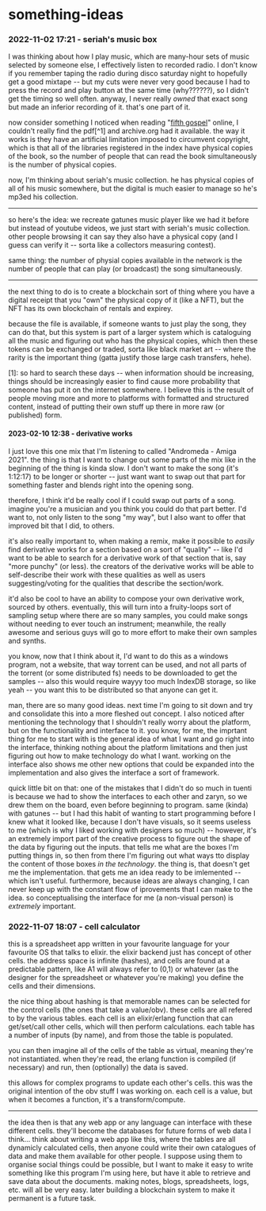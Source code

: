 # something-ideas

### 2022-11-02 17:21 - seriah's music box

I was thinking about how I play music, which are many-hour sets of music selected by someone else, I effectively listen to recorded radio. I don't know if you remember taping the radio during disco saturday night to hopefully get a good mixtape -- but my cuts were never very good because I had to press the record and play button at the same time (why??????), so I didn't get the timing so well often. anyway, I never really *owned* that exact song but made an inferior recording of it. that's one part of it.

now consider something I noticed when reading "[fifth gospel](/steiner/fifth-gospel.md)" online, I couldn't really find the pdf[^1] and archive.org had it available. the way it works is they have an artificial limitation imposed to circumvent copyright, which is that all of the libraries registered in the index have physical copies of the book, so the number of people that can read the book simultaneously is the number of physical copies.

now, I'm thinking about seriah's music collection. he has physical copies of all of his music somewhere, but the digital is much easier to manage so he's mp3ed his collection.

---

so here's the idea: we recreate gatunes music player like we had it before but instead of youtube videos, we just start with seriah's music collection. other people browsing it can say they also have a physical copy (and I guess can verify it -- sorta like a collectors measuring contest).

same thing: the number of physial copies available in the network is the number of people that can play (or broadcast) the song simultaneously.

---

the next thing to do is to create a blockchain sort of thing where you have a digital receipt that you "own" the physical copy of it (like a NFT), but the NFT has its own blockchain of rentals and expirey.

because the file is available, if someone wants to just play the song, they can do that, but this system is part of a larger system which is cataloguing all the music and figuring out who has the physical copies, which then these tokens can be exchanged or traded, sorta like black market art -- where the rarity is the important thing (gatta justify those large cash transfers, hehe).

[1]: so hard to search these days -- when information should be increasing, things should be increasingly easier to find cause more probability that someone has put it on the internet somewhere. I believe this is the result of people moving more and more to platforms with formatted and structured content, instead of putting their own stuff up there in more raw (or published) form.

#### 2023-02-10 12:38 - derivative works

I just love this one mix that I'm listening to called "Andromeda - Amiga 2021". the thing is that I want to change out some parts of the mix like in the beginning of the thing is kinda slow. I don't want to make the song (it's 1:12:17) to be longer or shorter -- just want want to swap out that part for something faster and blends right into the opening song.

therefore, I think it'd be really cool if I could swap out parts of a song. imagine you're a musician and you think you could do that part better. I'd want to, not only listen to the song "my way", but I also want to offer that improved bit that I did, to others.

it's also really important to, when making a remix, make it possible to *easily* find derivative works for a section based on a sort of "quality" -- like I'd want to be able to search for a derivative work of that section that is, say "more punchy" (or less). the creators of the derivative works will be able to self-describe their work with these qualities as well as users suggesting/voting for the qualities that describe the section/work.

it'd also be cool to have an ability to compose your own derivative work, sourced by others. eventually, this will turn into a fruity-loops sort of sampling setup where there are so many samples, you could make songs without needing to ever touch an instrument; meanwhile, the really awesome and serious guys will go to more effort to make their own samples and synths.

you know, now that I think about it, I'd want to do this as a windows program, not a website, that way torrent can be used, and not all parts of the torrent (or some distributed fs) needs to be downloaded to get the samples -- also this would require wayyy too much IndexDB storage, so like yeah -- you want this to be distributed so that anyone can get it.

man, there are so many good ideas. next time I'm going to sit down and try and consolidate this into a more fleshed out concept. I also noticed after mentioning the technology that I shouldn't really worry about the platform, but on the functionality and interface to it. you know, for me, the imprtant thing for me to start with is the general idea of what I want and go right into the interface, thinking nothing about the platform limitations and then just figuring out how to make technology do what I want. working on the interface also shows me other new options that could be expanded into the implementation and also gives the interface a sort of framework.

quick little bit on that: one of the mistakes that I didn't do so much in tuenti is because we had to show the interfaces to each other and zaryn, so we drew them on the board, even before beginning to program. same (kinda) with gatunes -- but I had this habit of wanting to start programming before I knew what it looked like, because I don't have visuals, so it seems useless to me (which  is why I liked working with designers so much) -- however, it's an extremely import part of the creative process to figure out the shape of the data by figuring out the inputs. that tells me what are the boxes I'm putting things in, so then from there I'm figuring out what ways tto display the content of those boxes *in the technology*. the thing is, that doesn't get me the implementation. that gets me an idea ready to be imlemented -- which isn't useful. furthermore, because ideas are always changing, I can never keep up with the constant flow of iprovements that I can make to the idea. so conceptualising the interface for me (a non-visual person) is *extremely* important.

### 2022-11-07 18:07 - cell calculator

this is a spreadsheet app written in your favourite language for your favourite OS that talks to elixir. the elixir backend just has concept of other cells. the address space is infinite (hashes), and cells are found at a predictable pattern, like A1 will always refer to (0,1) or whatever (as the designer for the spreadsheet or whatever you're making) you define the cells and their dimensions.

the nice thing about hashing is that memorable names can be selected for the control cells (the ones that take a value/obv). these cells are all refered to by the various tables. each cell is an elixir/erlang function that can get/set/call other cells, which will then perform calculations. each table has a number of inputs (by name), and from those the table is populated.

you can then imagine all of the cells of the table as virtual, meaning they're not instantiated. when they're read, the erlang function is compiled (if necessary) and run, then (optionally) the data is saved.

this allows for complex programs to update each other's cells. this was the original intention of the obv stuff I was working on. each cell is a value, but when it becomes a function, it's a transform/compute.

---

the idea then is that any web app or any language can interface with these different cells. they'll become the databases for future forms of web data I think... think about writing a web app like this, where the tables are all dynamicly calculated cells, then anyone could write their own catalogues of data and make them available for other people. I suppose using them to organise social things could be possible, but I want to make it easy to write something like this program I'm using here, but have it able to retrieve and save data about the documents. making notes, blogs, spreadsheets, logs, etc. will all be very easy. later building a blockchain system to make it permanent is a future task.

